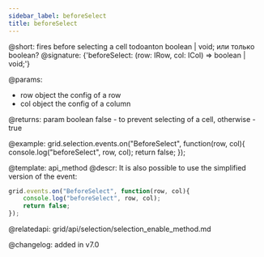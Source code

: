 ```yaml
---
sidebar_label: beforeSelect
title: beforeSelect
---          
```


@short: fires before selecting a cell
todoanton boolean | void; или только boolean?
@signature: {'beforeSelect: (row: IRow, col: ICol) => boolean | void;'}

@params:

- row		object		the config of a row
- col       object      the config of a column

@returns:
param   boolean     false - to prevent selecting of a cell, otherwise - true



@example:
grid.selection.events.on("BeforeSelect", function(row, col){
    console.log("beforeSelect", row, col); 
    return false;
});


@template: api_method
@descr:
It is also possible to use the simplified version of the event:

~~~js
grid.events.on("BeforeSelect", function(row, col){
    console.log("beforeSelect", row, col); 
    return false;
});
~~~

@relatedapi: 
grid/api/selection/selection_enable_method.md

@changelog:
added in v7.0

